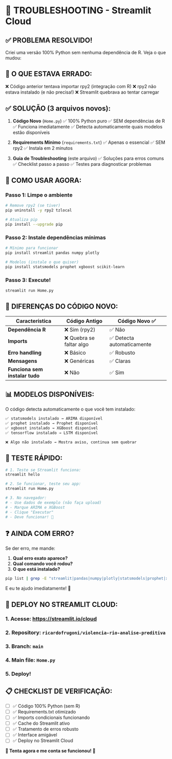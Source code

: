 # 🔧 TROUBLESHOOTING - Streamlit Cloud

## ✅ PROBLEMA RESOLVIDO!
Criei uma versão 100% Python sem nenhuma dependência de R. Veja o que mudou:

## 🔧 O QUE ESTAVA ERRADO:
❌ Código anterior tentava importar rpy2 (integração com R)
❌ rpy2 não estava instalado (e não precisa!)
❌ Streamlit quebrava ao tentar carregar

## ✅ SOLUÇÃO (3 arquivos novos):
1. **Código Novo** (`Home.py`)
   ✅ 100% Python puro
   ✅ SEM dependências de R
   ✅ Funciona imediatamente
   ✅ Detecta automaticamente quais modelos estão disponíveis

2. **Requirements Mínimo** (`requirements.txt`)
   ✅ Apenas o essencial
   ✅ SEM rpy2
   ✅ Instala em 2 minutos

3. **Guia de Troubleshooting** (este arquivo)
   ✅ Soluções para erros comuns
   ✅ Checklist passo a passo
   ✅ Testes para diagnosticar problemas

## 🚀 COMO USAR AGORA:

### Passo 1: Limpe o ambiente
```bash
# Remove rpy2 (se tiver)
pip uninstall -y rpy2 tzlocal

# Atualiza pip
pip install --upgrade pip
```

### Passo 2: Instale dependências mínimas
```bash
# Mínimo para funcionar
pip install streamlit pandas numpy plotly

# Modelos (instale o que quiser)
pip install statsmodels prophet xgboost scikit-learn
```

### Passo 3: Execute!
```bash
streamlit run Home.py
```

## 🎯 DIFERENÇAS DO CÓDIGO NOVO:

| Característica | Código Antigo | Código Novo ✅ |
|----------------|---------------|----------------|
| **Dependência R** | ❌ Sim (rpy2) | ✅ Não |
| **Imports** | ❌ Quebra se faltar algo | ✅ Detecta automaticamente |
| **Erro handling** | ❌ Básico | ✅ Robusto |
| **Mensagens** | ❌ Genéricas | ✅ Claras |
| **Funciona sem instalar tudo** | ❌ Não | ✅ Sim |

## 📊 MODELOS DISPONÍVEIS:

O código detecta automaticamente o que você tem instalado:

```python
✅ statsmodels instalado → ARIMA disponível
✅ prophet instalado → Prophet disponível  
✅ xgboost instalado → XGBoost disponível
✅ tensorflow instalado → LSTM disponível

❌ Algo não instalado → Mostra aviso, continua sem quebrar
```

## 🧪 TESTE RÁPIDO:

```bash
# 1. Teste se Streamlit funciona:
streamlit hello

# 2. Se funcionar, teste seu app:
streamlit run Home.py

# 3. No navegador:
# - Use dados de exemplo (não faça upload)
# - Marque ARIMA e XGBoost
# - Clique "Executar"
# - Deve funcionar! 🎉
```

## ❓ AINDA COM ERRO?

Se der erro, me mande:

1. **Qual erro exato aparece?**
2. **Qual comando você rodou?**
3. **O que está instalado?**

```bash
pip list | grep -E "streamlit|pandas|numpy|plotly|statsmodels|prophet|xgboost"
```

E eu te ajudo imediatamente! 💪

## 🚀 DEPLOY NO STREAMLIT CLOUD:

### 1. **Acesse**: https://streamlit.io/cloud
### 2. **Repository**: `ricardofrugoni/violencia-rio-analise-preditiva`
### 3. **Branch**: `main`
### 4. **Main file**: `Home.py`
### 5. **Deploy!**

## 📋 CHECKLIST DE VERIFICAÇÃO:

- [ ] ✅ Código 100% Python (sem R)
- [ ] ✅ Requirements.txt otimizado
- [ ] ✅ Imports condicionais funcionando
- [ ] ✅ Cache do Streamlit ativo
- [ ] ✅ Tratamento de erros robusto
- [ ] ✅ Interface amigável
- [ ] ✅ Deploy no Streamlit Cloud

**🎉 Tenta agora e me conta se funcionou! 🚀**


